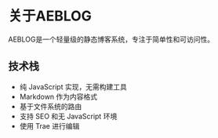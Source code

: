 # 关于AEBLOG

AEBLOG是一个轻量级的静态博客系统，专注于简单性和可访问性。

## 技术栈

* 纯 JavaScript 实现，无需构建工具
* Markdown 作为内容格式
* 基于文件系统的路由
* 支持 SEO 和无 JavaScript 环境
* 使用 Trae 进行编辑